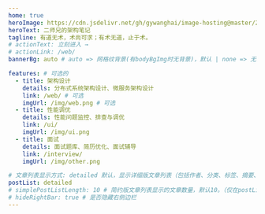 ```yaml
---
home: true
heroImage: https://cdn.jsdelivr.net/gh/gywanghai/image-hosting@master/20220502/logo.6bgod0ekmyg0.png
heroText: 二师兄的架构笔记
tagline: 有道无术，术尚可求；有术无道，止于术。
# actionText: 立刻进入 →
# actionLink: /web/
bannerBg: auto # auto => 网格纹背景(有bodyBgImg时无背景)，默认 | none => 无 | '大图地址' | background: 自定义背景样式 提示：如发现文本颜色不适应你的背景时可以到palette.styl修改$bannerTextColor变量

features: # 可选的
  - title: 架构设计
    details: 分布式系统架构设计、微服务架构设计
    link: /web/ # 可选
    imgUrl: /img/web.png # 可选
  - title: 性能调优
    details: 性能问题监控、排查与调优
    link: /ui/
    imgUrl: /img/ui.png
  - title: 面试
    details: 面试题库、简历优化、面试辅导
    link: /interview/
    imgUrl: /img/other.png

# 文章列表显示方式: detailed 默认，显示详细版文章列表（包括作者、分类、标签、摘要、分页等）| simple => 显示简约版文章列表（仅标题和日期）| none 不显示文章列表
postList: detailed
# simplePostListLength: 10 # 简约版文章列表显示的文章数量，默认10。（仅在postList设置为simple时生效）
# hideRightBar: true # 是否隐藏右侧边栏
---
```

